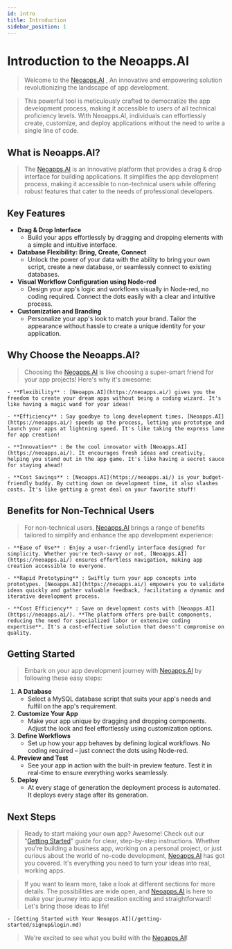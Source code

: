 ```yaml
---
id: intro
title: Introduction
sidebar_position: 1
---
```


# Introduction to the Neoapps.AI

> Welcome to the [Neoapps.AI](https://neoapps.ai/) , An innovative and empowering solution revolutionizing the landscape of app development.

> This powerful tool is meticulously crafted to democratize the app development process, making it accessible to users of all technical proficiency levels. With Neoapps.AI, individuals can effortlessly create, customize, and deploy applications without the need to write a single line of code.

## What is Neoapps.AI?

> The [Neoapps.AI](https://neoapps.ai/) is an innovative platform that provides a drag & drop interface for building applications. It simplifies the app development process, making it accessible to non-technical users while offering robust features that cater to the needs of professional developers.

<!-- ![Docusaurus logo](/img/neoapps_ai_logo.png) -->

## Key Features

- **Drag & Drop Interface**
  - Build your apps effortlessly by dragging and dropping elements with a simple and intuitive interface.
- **Database Flexibility: Bring, Create, Connect**
  - Unlock the power of your data with the ability to bring your own script, create a new database, or seamlessly connect to existing databases.
- **Visual Workflow Configuration using Node-red**
  - Design your app's logic and workflows visually in Node-red, no coding required. Connect the dots easily with a clear and intuitive process.
- **Customization and Branding**
  - Personalize your app's look to match your brand. Tailor the appearance without hassle to create a unique identity for your application.

<!-- ![Docusaurus logo](/img/neoapps_ai_logo.png) -->

## Why Choose the Neoapps.AI?

> Choosing the [Neoapps.AI](https://neoapps.ai/) is like choosing a super-smart friend for your app projects! Here's why it's awesome:

    - **Flexibility** : [Neoapps.AI](https://neoapps.ai/) gives you the freedom to create your dream apps without being a coding wizard. It's like having a magic wand for your ideas!

    - **Efficiency** : Say goodbye to long development times. [Neoapps.AI](https://neoapps.ai/) speeds up the process, letting you prototype and launch your apps at lightning speed. It's like taking the express lane for app creation!

    - **Innovation** : Be the cool innovator with [Neoapps.AI](https://neoapps.ai/). It encourages fresh ideas and creativity, helping you stand out in the app game. It's like having a secret sauce for staying ahead!

    - **Cost Savings** : [Neoapps.AI](https://neoapps.ai/) is your budget-friendly buddy. By cutting down on development time, it also slashes costs. It's like getting a great deal on your favorite stuff!

<!-- ![Docusaurus logo](/img/neoapps_ai_logo.png) -->

## Benefits for Non-Technical Users

> For non-technical users, [Neoapps.AI](https://neoapps.ai/) brings a range of benefits tailored to simplify and enhance the app development experience:

    - **Ease of Use** : Enjoy a user-friendly interface designed for simplicity. Whether you're tech-savvy or not, [Neoapps.AI](https://neoapps.ai/) ensures effortless navigation, making app creation accessible to everyone.

    - **Rapid Prototyping** : Swiftly turn your app concepts into prototypes. [Neoapps.AI](https://neoapps.ai/) empowers you to validate ideas quickly and gather valuable feedback, facilitating a dynamic and iterative development process.

    - **Cost Efficiency** : Save on development costs with [Neoapps.AI](https://neoapps.ai/). **The platform offers pre-built components, reducing the need for specialized labor or extensive coding expertise**. It's a cost-effective solution that doesn't compromise on quality.

## Getting Started

> Embark on your app development journey with [Neoapps.AI](https://neoapps.ai/) by following these easy steps:

1.  **A Database**
    - Select a MySQL database script that suits your app's needs and fulfill on the app's requirement.
2.  **Customize Your App**
    - Make your app unique by dragging and dropping components. Adjust the look and feel effortlessly using customization options.
3.  **Define Workflows**
    - Set up how your app behaves by defining logical workflows. No coding required – just connect the dots using Node-red.
4.  **Preview and Test**
    - See your app in action with the built-in preview feature. Test it in real-time to ensure everything works seamlessly.
5.  **Deploy**
    - At every stage of generation the deployment process is automated. It deploys every stage after its generation.

## Next Steps

> Ready to start making your own app? Awesome! Check out our "[Getting Started](./getting-started/signup&login.md)" guide for clear, step-by-step instructions. Whether you're building a business app, working on a personal project, or just curious about the world of no-code development, [Neoapps.AI](https://neoapps.ai/) has got you covered. It's everything you need to turn your ideas into real, working apps.

> If you want to learn more, take a look at different sections for more details. The possibilities are wide open, and [Neoapps.AI](https://neoapps.ai/) is here to make your journey into app creation exciting and straightforward! Let's bring those ideas to life!

    - [Getting Started with Your Neoapps.AI](/getting-started/signup&login.md)

<!-- - [Advanced Configuration for Technical Users](./dnd-usage/) -->

> We're excited to see what you build with the [Neoapps.AI](https://neoapps.ai/)!
